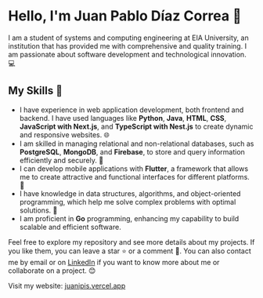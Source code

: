 # Hello, I'm Juan Pablo Díaz Correa 👋

I am a student of systems and computing engineering at EIA University, an institution that has provided me with comprehensive and quality training. I am passionate about software development and technological innovation. 💻

## My Skills 🚀

- I have experience in web application development, both frontend and backend. I have used languages like **Python**, **Java**, **HTML**, **CSS**, **JavaScript with Next.js**, and **TypeScript with Nest.js** to create dynamic and responsive websites. 🌐
- I am skilled in managing relational and non-relational databases, such as **PostgreSQL**, **MongoDB**, and **Firebase**, to store and query information efficiently and securely. 🔐
- I can develop mobile applications with **Flutter**, a framework that allows me to create attractive and functional interfaces for different platforms. 📱
- I have knowledge in data structures, algorithms, and object-oriented programming, which help me solve complex problems with optimal solutions. 🧠
- I am proficient in **Go** programming, enhancing my capability to build scalable and efficient software.

Feel free to explore my repository and see more details about my projects. If you like them, you can leave a star ⭐ or a comment 💬. You can also contact me by email or on [LinkedIn](https://www.linkedin.com/in/juanipis/) if you want to know more about me or collaborate on a project. 😊

Visit my website: [juanipis.vercel.app](https://juanipis.vercel.app/)
